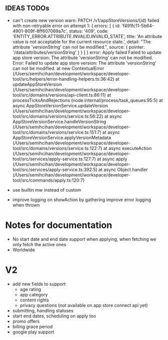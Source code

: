 ## IDEAS TODOs

- can't create new version
  warn: PATCH /v1/appStoreVersions/{id} failed with non-retryable error on attempt 1:
  {
  errors: [
  {
  id: 'f491fc11-5b64-4901-809f-8ff607069a7c',
  status: '409',
  code: 'ENTITY_ERROR.ATTRIBUTE.INVALID.INVALID_STATE',
  title: 'An attribute value is not acceptable for the current resource state.',
  detail: "The attribute 'versionString' can not be modified.",
  source: { pointer: '/data/attributes/versionString' }
  }
  ]
  }
  error: Apply failed Failed to update app store version: The attribute 'versionString' can not be modified.
  Error: Failed to update app store version: The attribute 'versionString' can not be modified.
  at new ContextualError (/Users/semihcihan/development/workspace/developer-tool/src/helpers/error-handling-helpers.ts:36:42)
  at updateAppStoreVersion (/Users/semihcihan/development/workspace/developer-tool/src/domains/versions/api-client.ts:86:11)
  at processTicksAndRejections (node:internal/process/task_queues:95:5)
  at async AppStoreVersionService.updateVersion (/Users/semihcihan/development/workspace/developer-tool/src/domains/versions/service.ts:56:22)
  at async AppStoreVersionService.handleVersionString (/Users/semihcihan/development/workspace/developer-tool/src/domains/versions/service.ts:151:7)
  at async AppStoreVersionService.applyVersionMetadata (/Users/semihcihan/development/workspace/developer-tool/src/domains/versions/service.ts:122:7)
  at async executeAction (/Users/semihcihan/development/workspace/developer-tool/src/services/apply-service.ts:127:7)
  at async apply (/Users/semihcihan/development/workspace/developer-tool/src/services/apply-service.ts:392:5)
  at async Object.handler (/Users/semihcihan/development/workspace/developer-tool/src/commands/apply.ts:120:7)

- use builtin mw instead of custom

- improve logging on showAction by gathering
  improve error logging when thrown

# Notes for documentation

- No start date and end date support when applying, when fetching we only fetch the active ones
- Worldwide

# V2

- add new fields to support
  - age rating
  - app category
  - content rights
  - privacy questions (not available on app store connect api yet)
- submitting, handling statuses
- start end dates, scheduling on apply too
- promo offers
- billing grace period
- google play support

